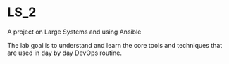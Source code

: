 # LS_2
A project on Large Systems and using Ansible 

The lab goal is to understand and learn the core tools and techniques that are used in day by day
DevOps routine.